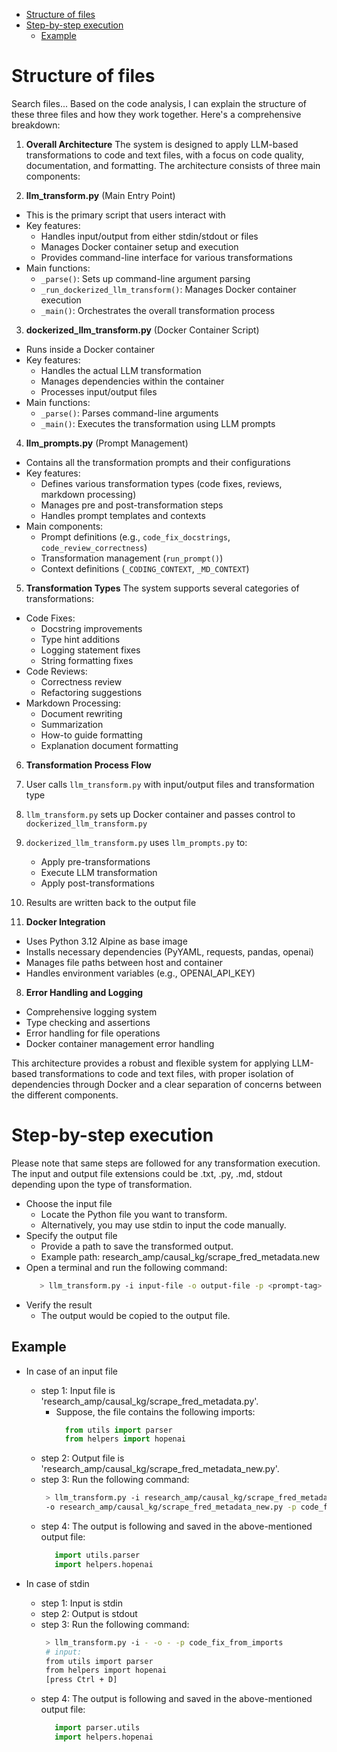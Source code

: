 <!-- toc -->

- [Structure of files](#structure-of-files)
- [Step-by-step execution](#step-by-step-execution)
  * [Example](#example)

<!-- tocstop -->

# Structure of files
Search files...
Based on the code analysis, I can explain the structure of these three files 
and how they work together. Here's a comprehensive breakdown:

1. **Overall Architecture**
The system is designed to apply LLM-based transformations to code and text 
files, with a focus on code quality, documentation, and formatting. 
The architecture consists of three main components:

2. **llm_transform.py** (Main Entry Point)
- This is the primary script that users interact with
- Key features:
  - Handles input/output from either stdin/stdout or files
  - Manages Docker container setup and execution
  - Provides command-line interface for various transformations
- Main functions:
  - `_parse()`: Sets up command-line argument parsing
  - `_run_dockerized_llm_transform()`: Manages Docker container execution
  - `_main()`: Orchestrates the overall transformation process

3. **dockerized_llm_transform.py** (Docker Container Script)
- Runs inside a Docker container
- Key features:
  - Handles the actual LLM transformation
  - Manages dependencies within the container
  - Processes input/output files
- Main functions:
  - `_parse()`: Parses command-line arguments
  - `_main()`: Executes the transformation using LLM prompts

4. **llm_prompts.py** (Prompt Management)
- Contains all the transformation prompts and their configurations
- Key features:
  - Defines various transformation types (code fixes, reviews, markdown processing)
  - Manages pre and post-transformation steps
  - Handles prompt templates and contexts
- Main components:
  - Prompt definitions (e.g., `code_fix_docstrings`, `code_review_correctness`)
  - Transformation management (`run_prompt()`)
  - Context definitions (`_CODING_CONTEXT`, `_MD_CONTEXT`)

5. **Transformation Types**
The system supports several categories of transformations:
- Code Fixes:
  - Docstring improvements
  - Type hint additions
  - Logging statement fixes
  - String formatting fixes
- Code Reviews:
  - Correctness review
  - Refactoring suggestions
- Markdown Processing:
  - Document rewriting
  - Summarization
  - How-to guide formatting
  - Explanation document formatting

6. **Transformation Process Flow**
1. User calls `llm_transform.py` with input/output files and transformation type
2. `llm_transform.py` sets up Docker container and passes control to 
   `dockerized_llm_transform.py`
3. `dockerized_llm_transform.py` uses `llm_prompts.py` to:
   - Apply pre-transformations
   - Execute LLM transformation
   - Apply post-transformations
4. Results are written back to the output file

7. **Docker Integration**
- Uses Python 3.12 Alpine as base image
- Installs necessary dependencies (PyYAML, requests, pandas, openai)
- Manages file paths between host and container
- Handles environment variables (e.g., OPENAI_API_KEY)

8. **Error Handling and Logging**
- Comprehensive logging system
- Type checking and assertions
- Error handling for file operations
- Docker container management error handling

This architecture provides a robust and flexible system for applying LLM-based 
transformations to code and text files, with proper isolation of dependencies 
through Docker and a clear separation of concerns between the different components.

# Step-by-step execution 

Please note that same steps are followed for any transformation execution. 
The input and output file extensions could be .txt, .py, .md, stdout
depending upon the type of transformation.

- Choose the input file
  - Locate the Python file you want to transform.
  - Alternatively, you may use stdin to input the code manually.
- Specify the output file
  - Provide a path to save the transformed output.
  - Example path: research_amp/causal_kg/scrape_fred_metadata.new
- Open a terminal and run the following command:
  ```bash
     > llm_transform.py -i input-file -o output-file -p <prompt-tag>
  ```
- Verify the result
  - The output would be copied to the output file.

## Example

- In case of an input file
  - step 1: Input file is 'research_amp/causal_kg/scrape_fred_metadata.py'.
    - Suppose, the file contains the following imports:
      ```python
        from utils import parser
        from helpers import hopenai
      ```
  - step 2: Output file is 'research_amp/causal_kg/scrape_fred_metadata_new.py'.
  - step 3: Run the following command:
    ```bash
     > llm_transform.py -i research_amp/causal_kg/scrape_fred_metadata.py 
     -o research_amp/causal_kg/scrape_fred_metadata_new.py -p code_fix_from_imports
    ```
  - step 4: The output is following and saved in the above-mentioned output file:
    ```python
       import utils.parser
       import helpers.hopenai
    ```

- In case of stdin
  - step 1: Input is stdin
  - step 2: Output is stdout
  - step 3: Run the following command:
    ```bash
     > llm_transform.py -i - -o - -p code_fix_from_imports
     # input:
     from utils import parser
     from helpers import hopenai
     [press Ctrl + D]
    ```
  - step 4: The output is following and saved in the above-mentioned output file:
    ```python
       import parser.utils
       import helpers.hopenai
    ```
